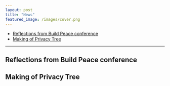 ```yaml
---
layout: post
title: "News"
featured_image: /images/cover.png
---
```


* [Reflections from Build Peace conference](/2018/10/28/news.html)
* [Making of Privacy Tree](/2018/10/28/news.html)

<!--more-->

<hr>

## Reflections from Build Peace conference


## Making of Privacy Tree
